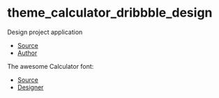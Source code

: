 # theme_calculator_dribbble_design

Design project application
- [Source](https://dribbble.com/)
- [Author](https://dribbble.com/afrills)

The awesome Calculator font:
- [Source](https://fonts-online.ru/fonts/calculator)
- [Designer](https://fonts-online.ru/designers/artsy-antics)


